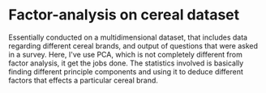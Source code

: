 # Factor-analysis on cereal dataset
Essentially conducted on a multidimensional dataset, that includes data regarding different cereal brands, and output of questions that were asked in a survey. Here, I've use PCA, which is not completely different from factor analysis, it get the jobs done.
The statistics involved is basically finding different principle components and using it to deduce different factors that effects a particular cereal brand.

